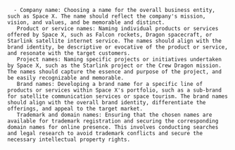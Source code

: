       - Company name: Choosing a name for the overall business entity, such as Space X. The name should reflect the company's mission, vision, and values, and be memorable and distinct.
       Product or service names: Naming individual products or services offered by Space X, such as Falcon rockets, Dragon spacecraft, or Starlink satellite internet service. The names should align with the brand identity, be descriptive or evocative of the product or service, and resonate with the target customers.
       Project names: Naming specific projects or initiatives undertaken by Space X, such as the Starlink project or the Crew Dragon mission. The names should capture the essence and purpose of the project, and be easily recognizable and memorable.
       Brand names: Developing a brand name for a specific line of products or services within Space X's portfolio, such as a sub-brand for satellite communication services or space tourism. The brand names should align with the overall brand identity, differentiate the offerings, and appeal to the target market.
       Trademark and domain names: Ensuring that the chosen names are available for trademark registration and securing the corresponding domain names for online presence. This involves conducting searches and legal research to avoid trademark conflicts and secure the necessary intellectual property rights.



